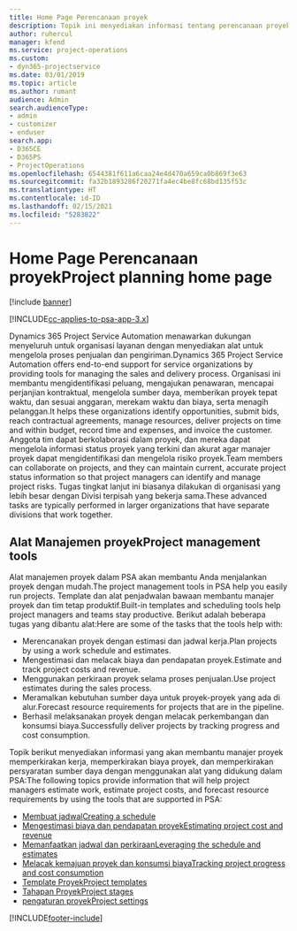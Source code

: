 ```yaml
---
title: Home Page Perencanaan proyek
description: Topik ini menyediakan informasi tentang perencanaan proyek.
author: ruhercul
manager: kfend
ms.service: project-operations
ms.custom:
- dyn365-projectservice
ms.date: 03/01/2019
ms.topic: article
ms.author: rumant
audience: Admin
search.audienceType:
- admin
- customizer
- enduser
search.app:
- D365CE
- D365PS
- ProjectOperations
ms.openlocfilehash: 6544381f611a6caa24e4d470a659ca0b869f3e63
ms.sourcegitcommit: fa32b1893286f20271fa4ec4be8fc68bd135f53c
ms.translationtype: HT
ms.contentlocale: id-ID
ms.lasthandoff: 02/15/2021
ms.locfileid: "5283822"
---
```

# <a name="project-planning-home-page"></a><span data-ttu-id="d3a57-103">Home Page Perencanaan proyek</span><span class="sxs-lookup"><span data-stu-id="d3a57-103">Project planning home page</span></span>

[!include [banner](../includes/psa-now-project-operations.md)]

[!INCLUDE[cc-applies-to-psa-app-3.x](../includes/cc-applies-to-psa-app-3x.md)]

<span data-ttu-id="d3a57-104">Dynamics 365 Project Service Automation menawarkan dukungan menyeluruh untuk organisasi layanan dengan menyediakan alat untuk mengelola proses penjualan dan pengiriman.</span><span class="sxs-lookup"><span data-stu-id="d3a57-104">Dynamics 365 Project Service Automation offers end-to-end support for service organizations by providing tools for managing the sales and delivery process.</span></span> <span data-ttu-id="d3a57-105">Organisasi ini membantu mengidentifikasi peluang, mengajukan penawaran, mencapai perjanjian kontraktual, mengelola sumber daya, memberikan proyek tepat waktu, dan sesuai anggaran, merekam waktu dan biaya, serta menagih pelanggan.</span><span class="sxs-lookup"><span data-stu-id="d3a57-105">It helps these organizations identify opportunities, submit bids, reach contractual agreements, manage resources, deliver projects on time and within budget, record time and expenses, and invoice the customer.</span></span> <span data-ttu-id="d3a57-106">Anggota tim dapat berkolaborasi dalam proyek, dan mereka dapat mengelola informasi status proyek yang terkini dan akurat agar manajer proyek dapat mengidentifikasi dan mengelola risiko proyek.</span><span class="sxs-lookup"><span data-stu-id="d3a57-106">Team members can collaborate on projects, and they can maintain current, accurate project status information so that project managers can identify and manage project risks.</span></span> <span data-ttu-id="d3a57-107">Tugas tingkat lanjut ini biasanya dilakukan di organisasi yang lebih besar dengan Divisi terpisah yang bekerja sama.</span><span class="sxs-lookup"><span data-stu-id="d3a57-107">These advanced tasks are typically performed in larger organizations that have separate divisions that work together.</span></span>

## <a name="project-management-tools"></a><span data-ttu-id="d3a57-108">Alat Manajemen proyek</span><span class="sxs-lookup"><span data-stu-id="d3a57-108">Project management tools</span></span>

<span data-ttu-id="d3a57-109">Alat manajemen proyek dalam PSA akan membantu Anda menjalankan proyek dengan mudah.</span><span class="sxs-lookup"><span data-stu-id="d3a57-109">The project management tools in PSA help you easily run projects.</span></span> <span data-ttu-id="d3a57-110">Template dan alat penjadwalan bawaan membantu manajer proyek dan tim tetap produktif.</span><span class="sxs-lookup"><span data-stu-id="d3a57-110">Built-in templates and scheduling tools help project managers and teams stay productive.</span></span> <span data-ttu-id="d3a57-111">Berikut adalah beberapa tugas yang dibantu alat:</span><span class="sxs-lookup"><span data-stu-id="d3a57-111">Here are some of the tasks that the tools help with:</span></span>

- <span data-ttu-id="d3a57-112">Merencanakan proyek dengan estimasi dan jadwal kerja.</span><span class="sxs-lookup"><span data-stu-id="d3a57-112">Plan projects by using a work schedule and estimates.</span></span>
- <span data-ttu-id="d3a57-113">Mengestimasi dan melacak biaya dan pendapatan proyek.</span><span class="sxs-lookup"><span data-stu-id="d3a57-113">Estimate and track project costs and revenue.</span></span>
- <span data-ttu-id="d3a57-114">Menggunakan perkiraan proyek selama proses penjualan.</span><span class="sxs-lookup"><span data-stu-id="d3a57-114">Use project estimates during the sales process.</span></span>
- <span data-ttu-id="d3a57-115">Meramalkan kebutuhan sumber daya untuk proyek-proyek yang ada di alur.</span><span class="sxs-lookup"><span data-stu-id="d3a57-115">Forecast resource requirements for projects that are in the pipeline.</span></span>
- <span data-ttu-id="d3a57-116">Berhasil melaksanakan proyek dengan melacak perkembangan dan konsumsi biaya.</span><span class="sxs-lookup"><span data-stu-id="d3a57-116">Successfully deliver projects by tracking progress and cost consumption.</span></span>

<span data-ttu-id="d3a57-117">Topik berikut menyediakan informasi yang akan membantu manajer proyek memperkirakan kerja, memperkirakan biaya proyek, dan memperkirakan persyaratan sumber daya dengan menggunakan alat yang didukung dalam PSA:</span><span class="sxs-lookup"><span data-stu-id="d3a57-117">The following topics provide information that will help project managers estimate work, estimate project costs, and forecast resource requirements by using the tools that are supported in PSA:</span></span>

- [<span data-ttu-id="d3a57-118">Membuat jadwal</span><span class="sxs-lookup"><span data-stu-id="d3a57-118">Creating a schedule</span></span>](project-creating.md)
- [<span data-ttu-id="d3a57-119">Mengestimasi biaya dan pendapatan proyek</span><span class="sxs-lookup"><span data-stu-id="d3a57-119">Estimating project cost and revenue</span></span>](project-estimating.md)
- [<span data-ttu-id="d3a57-120">Memanfaatkan jadwal dan perkiraan</span><span class="sxs-lookup"><span data-stu-id="d3a57-120">Leveraging the schedule and estimates</span></span>](project-leveraging.md)
- [<span data-ttu-id="d3a57-121">Melacak kemajuan proyek dan konsumsi biaya</span><span class="sxs-lookup"><span data-stu-id="d3a57-121">Tracking project progress and cost consumption</span></span>](project-tracking.md)
- [<span data-ttu-id="d3a57-122">Template Proyek</span><span class="sxs-lookup"><span data-stu-id="d3a57-122">Project templates</span></span>](project-templates.md)
- [<span data-ttu-id="d3a57-123">Tahapan Proyek</span><span class="sxs-lookup"><span data-stu-id="d3a57-123">Project stages</span></span>](project-stages.md)
- [<span data-ttu-id="d3a57-124">pengaturan proyek</span><span class="sxs-lookup"><span data-stu-id="d3a57-124">Project settings</span></span>](project-settings.md)


[!INCLUDE[footer-include](../includes/footer-banner.md)]